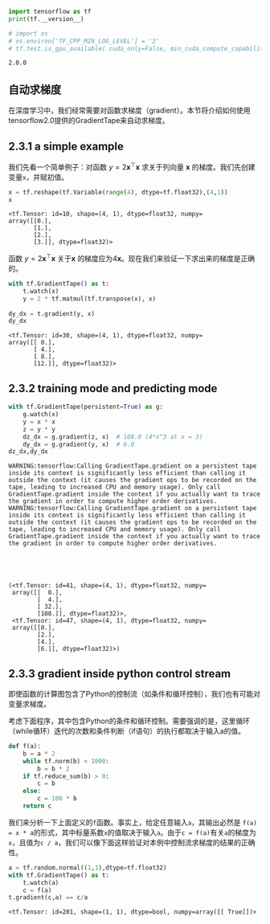 

```python
import tensorflow as tf
print(tf.__version__)

# import os
# os.environ['TF_CPP_MIN_LOG_LEVEL'] = '2'
# tf.test.is_gpu_available( cuda_only=False, min_cuda_compute_capability=None )
```

    2.0.0
    

## 自动求梯度

在深度学习中，我们经常需要对函数求梯度（gradient）。本节将介绍如何使用tensorflow2.0提供的GradientTape来自动求梯度。

## 2.3.1 a simple example

我们先看一个简单例子：对函数 $y = 2\boldsymbol{x}^{\top}\boldsymbol{x}$ 求关于列向量 $\boldsymbol{x}$ 的梯度。我们先创建变量`x`，并赋初值。


```python
x = tf.reshape(tf.Variable(range(4), dtype=tf.float32),(4,1))
x
```




    <tf.Tensor: id=10, shape=(4, 1), dtype=float32, numpy=
    array([[0.],
           [1.],
           [2.],
           [3.]], dtype=float32)>



函数 $y = 2\boldsymbol{x}^{\top}\boldsymbol{x}$ 关于$\boldsymbol{x}$ 的梯度应为$4\boldsymbol{x}$。现在我们来验证一下求出来的梯度是正确的。


```python
with tf.GradientTape() as t:
    t.watch(x)
    y = 2 * tf.matmul(tf.transpose(x), x)
    
dy_dx = t.gradient(y, x)
dy_dx
```




    <tf.Tensor: id=30, shape=(4, 1), dtype=float32, numpy=
    array([[ 0.],
           [ 4.],
           [ 8.],
           [12.]], dtype=float32)>



## 2.3.2 training mode and predicting mode


```python
with tf.GradientTape(persistent=True) as g:
    g.watch(x)
    y = x * x
    z = y * y
    dz_dx = g.gradient(z, x)  # 108.0 (4*x^3 at x = 3)
    dy_dx = g.gradient(y, x)  # 6.0
dz_dx,dy_dx
```

    WARNING:tensorflow:Calling GradientTape.gradient on a persistent tape inside its context is significantly less efficient than calling it outside the context (it causes the gradient ops to be recorded on the tape, leading to increased CPU and memory usage). Only call GradientTape.gradient inside the context if you actually want to trace the gradient in order to compute higher order derivatives.
    WARNING:tensorflow:Calling GradientTape.gradient on a persistent tape inside its context is significantly less efficient than calling it outside the context (it causes the gradient ops to be recorded on the tape, leading to increased CPU and memory usage). Only call GradientTape.gradient inside the context if you actually want to trace the gradient in order to compute higher order derivatives.
    




    (<tf.Tensor: id=41, shape=(4, 1), dtype=float32, numpy=
     array([[  0.],
            [  4.],
            [ 32.],
            [108.]], dtype=float32)>,
     <tf.Tensor: id=47, shape=(4, 1), dtype=float32, numpy=
     array([[0.],
            [2.],
            [4.],
            [6.]], dtype=float32)>)



## 2.3.3 gradient inside python control stream

即使函数的计算图包含了Python的控制流（如条件和循环控制），我们也有可能对变量求梯度。

考虑下面程序，其中包含Python的条件和循环控制。需要强调的是，这里循环（while循环）迭代的次数和条件判断（if语句）的执行都取决于输入a的值。


```python
def f(a):
    b = a * 2
    while tf.norm(b) < 1000:
        b = b * 2
    if tf.reduce_sum(b) > 0:
        c = b
    else:
        c = 100 * b
    return c
```

我们来分析一下上面定义的`f`函数。事实上，给定任意输入`a`，其输出必然是 `f(a) = x * a`的形式，其中标量系数`x`的值取决于输入`a`。由于`c = f(a)`有关`a`的梯度为`x`，且值为`c / a`，我们可以像下面这样验证对本例中控制流求梯度的结果的正确性。


```python
a = tf.random.normal((1,1),dtype=tf.float32)
with tf.GradientTape() as t:
    t.watch(a)
    c = f(a)
t.gradient(c,a) == c/a
```




    <tf.Tensor: id=201, shape=(1, 1), dtype=bool, numpy=array([[ True]])>


